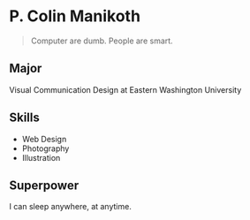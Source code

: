 # P. Colin Manikoth

<blockquote>Computer are dumb. People are smart.</blockquote>

## Major
Visual Communication Design at Eastern Washington University

## Skills
* Web Design
* Photography
* Illustration

## Superpower
I can sleep anywhere, at anytime. 


<!--
**ewuweblab/ewuweblab** is a ✨ _special_ ✨ repository because its `README.md` (this file) appears on your GitHub profile.

Here are some ideas to get you started:

- 🔭 I’m currently working on ...
- 🌱 I’m currently learning ...
- 👯 I’m looking to collaborate on ...
- 🤔 I’m looking for help with ...
- 💬 Ask me about ...
- 📫 How to reach me: ...
- 😄 Pronouns: ...
- ⚡ Fun fact: ...
-->
